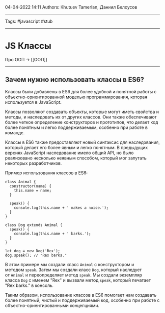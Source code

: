 04-04-2022
14:11
Authors: Khutuev Tamerlan, Даниил Белоусов
***
Tags: #javascript #stub 
***
# JS Классы
Про ООП -> [[ООП]]

***

## Зачем нужно использовать классы в ES6?

Классы были добавлены в ES6 для более удобной и понятной работы с объектно-ориентированной моделью программирования, которая используется в JavaScript.

Классы позволяют создавать объекты, которые могут иметь свойства и методы, и наследовать их от других классов. Они также обеспечивают более четкое определение конструкторов и прототипов, что делает код более понятным и легко поддерживаемым, особенно при работе в команде.

Классы в ES6 также предоставляют новый синтаксис для наследования, который делает его более явным и легко понятным. В предыдущих версиях JavaScript наследование имело общий API, но было реализовано несколько неявным способом, который мог запутать некоторых разработчиков.

Пример использования классов в ES6:

```
class Animal {
  constructor(name) {
    this.name = name;
  }

  speak() {
    console.log(this.name + ' makes a noise.');
  }
}

class Dog extends Animal {
  speak() {
    console.log(this.name + ' barks.');
  }
}

let dog = new Dog('Rex');
dog.speak(); // "Rex barks."
```

В этом примере мы создали класс `Animal` с конструктором и методом `speak`. Затем мы создали класс `Dog`, который наследует от `Animal` и переопределяет метод `speak`. Мы создали экземпляр класса `Dog` с именем "Rex" и вызвали метод `speak`, который печатает "Rex barks." в консоль.

Таким образом, использование классов в ES6 помогает нам создавать более понятный, чистый и поддерживаемый код, особенно при работе с объектно-ориентированными концепциями.



